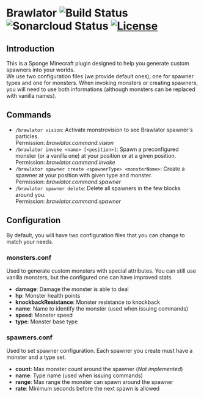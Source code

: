 # Brawlator ![Build Status](https://travis-ci.org/OnapleRPG/Brawlator.svg?branch=master) ![Sonarcloud Status](https://sonarcloud.io/api/project_badges/measure?project=Brawlator&metric=alert_status) [![License](https://img.shields.io/badge/License-Apache%202.0-blue.svg)](https://opensource.org/licenses/Apache-2.0)

## Introduction
This is a Sponge Minecraft plugin designed to help you generate custom spawners into your worlds.  
We use two configuration files (we provide default ones); one for spawner types and one for monsters. 
When invoking monsters or creating spawners, you will need to use both informations (although monsters can be 
replaced with vanilla names).

## Commands
* `/brawlator vision`: Activate monstrovision to see Brawlator spawner's particles.  
Permission: *brawlator.command.vision*  
* `/brawlator invoke <name> [<position>]`: Spawn a preconfigured monster (or a vanilla one) at your position or at a given position.  
Permission: *brawlator.command.invoke*  
* `/brawlator spawner create <spawnerType> <monsterName>`: Create a spawner at your position with given type and monster.  
Permission: *brawlator.command.spawner*  
* `/brawlator spawner delete`: Delete all spawners in the few blocks around you.  
Permission: *brawlator.command.spawner*  

## Configuration
By default, you will have two configuration files that you can change to match your needs.  

### monsters.conf
Used to generate custom monsters with special attributes. You can still use vanilla monsters, but the configured one can have improved stats.  
* **damage**: Damage the monster is able to deal  
* **hp**: Monster health points  
* **knockbackResistance**: Monster resistance to knockback  
* **name**: Name to identify the monster (used when issuing commands)  
* **speed**: Monster speed  
* **type**: Monster base type  

### spawners.conf
Used to set spawner configuration. Each spawner you create must have a monster and a type set.  
* **count**: Max monster count around the spawner (*Not implemented*)  
* **name**: Type name (used when issuing commands)  
* **range**: Max range the monster can spawn around the spawner  
* **rate**: Minimum seconds before the next spawn is allowed  
